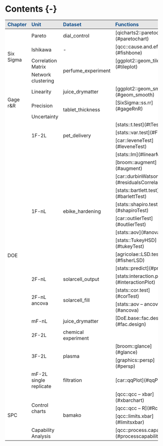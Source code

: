 
# Contents {-}





<table>
 <thead>
  <tr>
   <th style="text-align:left;color: #104e8b !important;background-color: #e6e6e6 !important;"> Chapter </th>
   <th style="text-align:left;color: #104e8b !important;background-color: #e6e6e6 !important;"> Unit </th>
   <th style="text-align:left;color: #104e8b !important;background-color: #e6e6e6 !important;"> Dataset </th>
   <th style="text-align:left;color: #104e8b !important;background-color: #e6e6e6 !important;"> Functions </th>
  </tr>
 </thead>
<tbody>
  <tr>
   <td style="text-align:left;vertical-align: middle !important;background-color: white !important;" rowspan="4"> Six Sigma </td>
   <td style="text-align:left;background-color: white !important;"> Pareto </td>
   <td style="text-align:left;background-color: white !important;"> dial_control </td>
   <td style="text-align:left;background-color: white !important;"> [qicharts2::paretochart](#paretochart) </td>
  </tr>
  <tr>
   
   <td style="text-align:left;background-color: white !important;"> Ishikawa </td>
   <td style="text-align:left;background-color: white !important;"> - </td>
   <td style="text-align:left;background-color: white !important;"> [qcc::cause.and.effect](#fishbone) </td>
  </tr>
  <tr>
   
   <td style="text-align:left;background-color: white !important;"> Correlation Matrix </td>
   <td style="text-align:left;vertical-align: middle !important;background-color: white !important;" rowspan="2"> perfume_experiment </td>
   <td style="text-align:left;background-color: white !important;"> [ggplot2::geom_tile](#tileplot) </td>
  </tr>
  <tr>
   
   <td style="text-align:left;background-color: white !important;"> Network clustering </td>
   
   <td style="text-align:left;background-color: white !important;">  </td>
  </tr>
  <tr>
   <td style="text-align:left;vertical-align: middle !important;background-color: white !important;" rowspan="3"> Gage r&amp;R </td>
   <td style="text-align:left;background-color: white !important;"> Linearity </td>
   <td style="text-align:left;background-color: white !important;"> juice_drymatter </td>
   <td style="text-align:left;background-color: white !important;"> [ggplot2::geom_smooth](#geom_smooth) </td>
  </tr>
  <tr>
   
   <td style="text-align:left;background-color: white !important;"> Precision </td>
   <td style="text-align:left;vertical-align: middle !important;background-color: white !important;" rowspan="2"> tablet_thickness </td>
   <td style="text-align:left;background-color: white !important;"> [SixSigma::ss.rr](#gageRnR) </td>
  </tr>
  <tr>
   
   <td style="text-align:left;background-color: white !important;"> Uncertainty </td>
   
   <td style="text-align:left;background-color: white !important;">  </td>
  </tr>
  <tr>
   <td style="text-align:left;vertical-align: middle !important;background-color: white !important;" rowspan="21"> DOE </td>
   <td style="text-align:left;vertical-align: middle !important;background-color: white !important;" rowspan="3"> 1F-2L </td>
   <td style="text-align:left;vertical-align: middle !important;background-color: white !important;" rowspan="3"> pet_delivery </td>
   <td style="text-align:left;background-color: white !important;"> [stats::t.test](#tTest) </td>
  </tr>
  <tr>
   
   
   
   <td style="text-align:left;background-color: white !important;"> [stats::var.test](#FTest) </td>
  </tr>
  <tr>
   
   
   
   <td style="text-align:left;background-color: white !important;"> [car::leveneTest](#leveneTest) </td>
  </tr>
  <tr>
   
   <td style="text-align:left;vertical-align: middle !important;background-color: white !important;" rowspan="10"> 1F-nL </td>
   <td style="text-align:left;vertical-align: middle !important;background-color: white !important;" rowspan="10"> ebike_hardening </td>
   <td style="text-align:left;background-color: white !important;"> [stats::lm](#linearModel) </td>
  </tr>
  <tr>
   
   
   
   <td style="text-align:left;background-color: white !important;"> [broom::augment](#augment) </td>
  </tr>
  <tr>
   
   
   
   <td style="text-align:left;background-color: white !important;"> [car::durbinWatsonTest](#residualsCorrelation) </td>
  </tr>
  <tr>
   
   
   
   <td style="text-align:left;background-color: white !important;"> [stats::bartlett.test](#barlettTest) </td>
  </tr>
  <tr>
   
   
   
   <td style="text-align:left;background-color: white !important;"> [stats::shapiro.test](#shapiroTest) </td>
  </tr>
  <tr>
   
   
   
   <td style="text-align:left;background-color: white !important;"> [car::outlierTest](#outlierTest) </td>
  </tr>
  <tr>
   
   
   
   <td style="text-align:left;background-color: white !important;"> [stats::aov](#anova) </td>
  </tr>
  <tr>
   
   
   
   <td style="text-align:left;background-color: white !important;"> [stats::TukeyHSD](#tukeyTest) </td>
  </tr>
  <tr>
   
   
   
   <td style="text-align:left;background-color: white !important;"> [agricolae::LSD.test](#fisherLSD) </td>
  </tr>
  <tr>
   
   
   
   <td style="text-align:left;background-color: white !important;"> [stats::predict](#predict) </td>
  </tr>
  <tr>
   
   <td style="text-align:left;background-color: white !important;"> 2F-nL </td>
   <td style="text-align:left;background-color: white !important;"> solarcell_output </td>
   <td style="text-align:left;background-color: white !important;"> [stats:interaction.plot](#interactionPlot) </td>
  </tr>
  <tr>
   
   <td style="text-align:left;vertical-align: middle !important;background-color: white !important;" rowspan="2"> 2F-nL ancova </td>
   <td style="text-align:left;vertical-align: middle !important;background-color: white !important;" rowspan="2"> solarcell_fill </td>
   <td style="text-align:left;background-color: white !important;"> [stats::cor.test](#corTest) </td>
  </tr>
  <tr>
   
   
   
   <td style="text-align:left;background-color: white !important;"> [stats::aov – ancova](#ancova) </td>
  </tr>
  <tr>
   
   <td style="text-align:left;background-color: white !important;"> mF-nL </td>
   <td style="text-align:left;background-color: white !important;"> juice_drymatter </td>
   <td style="text-align:left;background-color: white !important;"> [DoE.base::fac.design](#fac.design) </td>
  </tr>
  <tr>
   
   <td style="text-align:left;background-color: white !important;"> 2F-2L </td>
   <td style="text-align:left;background-color: white !important;"> chemical experiment </td>
   <td style="text-align:left;background-color: white !important;">  </td>
  </tr>
  <tr>
   
   <td style="text-align:left;vertical-align: middle !important;background-color: white !important;" rowspan="2"> 3F-2L </td>
   <td style="text-align:left;vertical-align: middle !important;background-color: white !important;" rowspan="2"> plasma </td>
   <td style="text-align:left;background-color: white !important;"> [broom::glance](#glance) </td>
  </tr>
  <tr>
   
   
   
   <td style="text-align:left;background-color: white !important;"> [graphics::persp](#persp) </td>
  </tr>
  <tr>
   
   <td style="text-align:left;background-color: white !important;"> mF-2L single replicate </td>
   <td style="text-align:left;background-color: white !important;"> filtration </td>
   <td style="text-align:left;background-color: white !important;"> [car::qqPlot](#qqPlot) </td>
  </tr>
  <tr>
   <td style="text-align:left;vertical-align: middle !important;background-color: white !important;" rowspan="4"> SPC </td>
   <td style="text-align:left;vertical-align: middle !important;background-color: white !important;" rowspan="3"> Control charts </td>
   <td style="text-align:left;vertical-align: middle !important;background-color: white !important;" rowspan="4"> bamako </td>
   <td style="text-align:left;background-color: white !important;"> [qcc::qcc – xbar](#xbarchart) </td>
  </tr>
  <tr>
   
   
   
   <td style="text-align:left;background-color: white !important;"> [qcc::qcc – R](#Rchart) </td>
  </tr>
  <tr>
   
   
   
   <td style="text-align:left;background-color: white !important;"> [qcc::limits.xbar](#limitsxbar) </td>
  </tr>
  <tr>
   
   <td style="text-align:left;background-color: white !important;"> Capability Analysis </td>
   
   <td style="text-align:left;background-color: white !important;"> [qcc::process.capability](#processcapability) </td>
  </tr>
</tbody>
</table>

